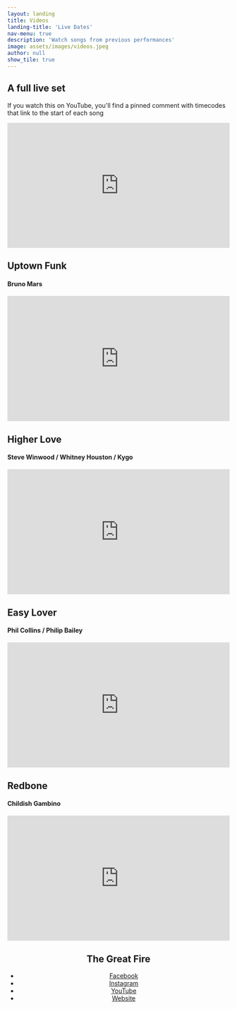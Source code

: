 ```yaml
---
layout: landing
title: Videos
landing-title: 'Live Dates'
nav-menu: true
description: 'Watch songs from previous performances'
image: assets/images/videos.jpeg
author: null
show_tile: true
---
```


<!-- About -->	
<section>
	<div class="inner row">
		<div class="12u 12u(small)">
			<h2>A full live set</h2>
			<p>If you watch this on YouTube, you'll find a pinned comment with timecodes that link to the start of each song</p>
			<div style="position: relative; width: 100%; height: 0; padding-bottom: 56.25%;">
			    <iframe style="position: absolute;top: 0;left: 0;bottom: 0;right: 0;width: 100%;height: 100%;" src="https://www.youtube.com/embed/UjxgoWw56oQ" frameborder="0" allow="accelerometer; autoplay; encrypted-media; gyroscope; picture-in-picture" allowfullscreen></iframe>
			</div>
		</div>
		<div class="6u 12u(small)" style="margin-top: 2em">
			<h2>Uptown Funk</h2>
			<h4>Bruno Mars</h4>
			<div style="position: relative; width: 100%; height: 0; padding-bottom: 56.25%;">
			    <iframe style="position: absolute;top: 0;left: 0;bottom: 0;right: 0;width: 100%;height: 100%;" src="https://www.youtube.com/embed/IEzYE5BSdbk" frameborder="0" allow="accelerometer; autoplay; encrypted-media; gyroscope; picture-in-picture" allowfullscreen></iframe>
			</div>
		</div>
		<div class="6u 12u(small)" style="margin-top: 2em">
			<h2>Higher Love</h2>
			<h4>Steve Winwood / Whitney Houston / Kygo</h4>
			<div  style="position: relative; width: 100%; height: 0; padding-bottom: 56.25%;">
			    <iframe style="position: absolute;top: 0;left: 0;bottom: 0;right: 0;width: 100%;height: 100%;" src="https://www.youtube.com/embed/dWsjq95KNMU" frameborder="0" allow="accelerometer; autoplay; encrypted-media; gyroscope; picture-in-picture" allowfullscreen></iframe>
			</div>
		</div>
		<div class="6u 12u(small)" style="margin-top: 2em">
			<h2>Easy Lover</h2>
			<h4>Phil Collins / Philip Bailey</h4>
			<div class="6u 12u(small)" style="position: relative; width: 100%; height: 0; padding-bottom: 56.25%;">
			    <iframe style="position: absolute;top: 0;left: 0;bottom: 0;right: 0;width: 100%;height: 100%;" src="https://www.youtube.com/embed/hLlmCVUtHO4" frameborder="0" allow="accelerometer; autoplay; encrypted-media; gyroscope; picture-in-picture" allowfullscreen></iframe>
			</div>
		</div>
		<div class="6u 12u(small)" style="margin-top: 2em">
			<h2>Redbone</h2>
			<h4>Childish Gambino</h4>
			<div class="6u 12u(small)" style="position: relative; width: 100%; height: 0; padding-bottom: 56.25%;">
			    <iframe style="position: absolute;top: 0;left: 0;bottom: 0;right: 0;width: 100%;height: 100%;" src="https://www.youtube.com/embed/Q9YfzHTdlKg" frameborder="0" allow="accelerometer; autoplay; encrypted-media; gyroscope; picture-in-picture" allowfullscreen></iframe>
			</div>
		</div>
	</div>
	<div class="inner">
		<header class="major">
			<h2>The Great Fire</h2>
			<ul class="icons">
				<li><a href="https://facebook.com/greatfireband" class="icon fa-facebook"><span class="label">Facebook</span></a></li>
				<li><a href="https://instagram.com/greatfireband" class="icon fa-instagram"><span class="label">Instagram</span></a></li>
				<li><a href="https://www.youtube.com/channel/UC9TnZoTw1qZ9yhm1f3sBW5A" class="icon fa-youtube"><span class="label">YouTube</span></a></li>
				<li><a href="https://www.thegreatfire.co.uk" class="icon fa-link"><span class="label">Website</span></a></li>
			</ul>
		</header>
	</div>
</section>
